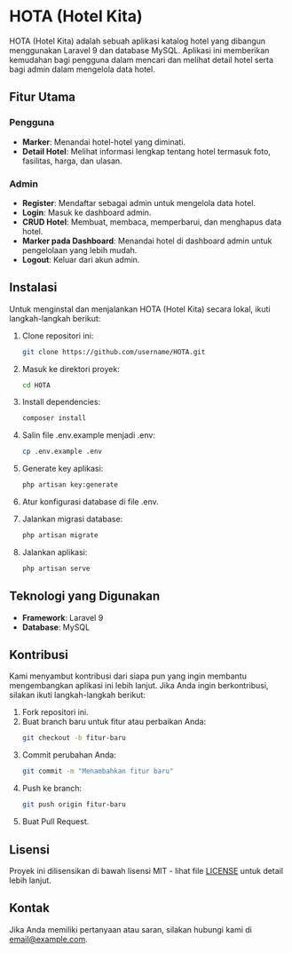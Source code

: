 # HOTA (Hotel Kita)

HOTA (Hotel Kita) adalah sebuah aplikasi katalog hotel yang dibangun menggunakan Laravel 9 dan database MySQL. Aplikasi ini memberikan kemudahan bagi pengguna dalam mencari dan melihat detail hotel serta bagi admin dalam mengelola data hotel.

## Fitur Utama

### Pengguna
- **Marker**: Menandai hotel-hotel yang diminati.
- **Detail Hotel**: Melihat informasi lengkap tentang hotel termasuk foto, fasilitas, harga, dan ulasan.

### Admin
- **Register**: Mendaftar sebagai admin untuk mengelola data hotel.
- **Login**: Masuk ke dashboard admin.
- **CRUD Hotel**: Membuat, membaca, memperbarui, dan menghapus data hotel.
- **Marker pada Dashboard**: Menandai hotel di dashboard admin untuk pengelolaan yang lebih mudah.
- **Logout**: Keluar dari akun admin.

## Instalasi

Untuk menginstal dan menjalankan HOTA (Hotel Kita) secara lokal, ikuti langkah-langkah berikut:

1. Clone repositori ini:
   ```bash
   git clone https://github.com/username/HOTA.git
   ```

2. Masuk ke direktori proyek:
   ```bash
   cd HOTA
   ```

3. Install dependencies:
   ```bash
   composer install
   ```

4. Salin file .env.example menjadi .env:
   ```bash
   cp .env.example .env
   ```

5. Generate key aplikasi:
   ```bash
   php artisan key:generate
   ```

6. Atur konfigurasi database di file .env.

7. Jalankan migrasi database:
   ```bash
   php artisan migrate
   ```

8. Jalankan aplikasi:
   ```bash
   php artisan serve
   ```

## Teknologi yang Digunakan

- **Framework**: Laravel 9
- **Database**: MySQL

## Kontribusi

Kami menyambut kontribusi dari siapa pun yang ingin membantu mengembangkan aplikasi ini lebih lanjut. Jika Anda ingin berkontribusi, silakan ikuti langkah-langkah berikut:

1. Fork repositori ini.
2. Buat branch baru untuk fitur atau perbaikan Anda:
   ```bash
   git checkout -b fitur-baru
   ```
3. Commit perubahan Anda:
   ```bash
   git commit -m "Menambahkan fitur baru"
   ```
4. Push ke branch:
   ```bash
   git push origin fitur-baru
   ```
5. Buat Pull Request.

## Lisensi

Proyek ini dilisensikan di bawah lisensi MIT - lihat file [LICENSE](LICENSE) untuk detail lebih lanjut.

## Kontak

Jika Anda memiliki pertanyaan atau saran, silakan hubungi kami di [email@example.com](mailto:adecandra1500@gmail.com).

